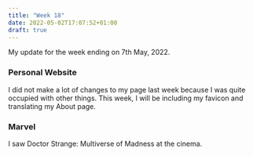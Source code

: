 ```yaml
---
title: "Week 18"
date: 2022-05-02T17:07:52+01:00
draft: true
---
```

My update for the week ending on 7th May, 2022.

### Personal Website
I did not make a lot of changes to my page last week because I was quite occupied with other things. This week, I will be including my favicon and translating my About page.

### Marvel
I saw Doctor Strange: Multiverse of Madness at the cinema.
